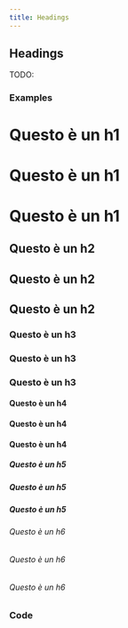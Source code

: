 ```yaml
---
title: Headings
---
```

## Headings
TODO: 

### Examples
<h1 class="uno">Questo è un h1</h1>
<h1 class="due">Questo è un h1</h1>
<h1 class="tre">Questo è un h1</h1>

<h2 class="uno">Questo è un h2</h2>
<h2 class="due">Questo è un h2</h2>
<h2 class="simone">Questo è un h2</h2>

<h3 class="uno">Questo è un h3</h3>
<h3 class="due">Questo è un h3</h3>
<h3>Questo è un h3</h3>

<h4 class="uno">Questo è un h4</h4>
<h4 class="due">Questo è un h4</h4>
<h4>Questo è un h4</h4>

<h5 class="uno">Questo è un h5</h5>
<h5 class="due">Questo è un h5</h5>
<h5>Questo è un h5</h5>

<h6 class="uno">Questo è un h6</h6>
<h6 class="due">Questo è un h6</h6>
<h6>Questo è un h6</h6>

### Code
```html

```

